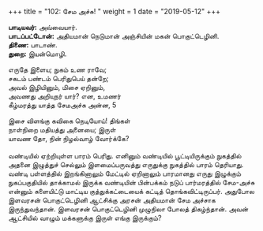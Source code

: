 ﻿+++
title = "102: சேம அச்சு!  "
weight = 1
date = "2019-05-12"
+++

**பாடியவர்:** அவ்வையார்.  
**பாடப்பட்டோன்:** அதியமான் நெடுமான் அஞ்சியின் மகன் பொகுட்டெழினி.  
**திணை:** பாடாண்.  
**துறை:** இயன்மொழி.  
  
எருதே இளைய; நுகம் உண ராவே;  
சகடம் பண்டம் பெரிதுபெய் தன்றே;  
அவல் இழியினும், மிசை ஏறினும்,  
அவணது அறியுநர் யார்? என, உமணர்  
கீழ்மரத்து யாத்த சேமஅச்சு அன்ன, 5  
  
இசை விளங்கு கவிகை நெடியோய்! திங்கள்  
நாள்நிறை மதியத்து அனையை; இருள்  
யாவண தோ, நின் நிழல்வாழ் வோர்க்கே?  
   
வண்டியில் ஏற்றியுள்ள பாரம் பெரிது. எனினும் வண்டியில் பூட்டியிருக்கும் நுகத்தில் அதனை இழுத்துச் செல்லும் இளமைப்பருவத்து எருதுக்கு நுகத்தில் பாரம் தெரியாது. வண்டி பள்ளத்தில் இறங்கினாலும் மேட்டில் ஏறினாலும் பாரமானது எருது இழுக்கும் நுகப்பகுதியில் தாக்காமல் இருக்க வண்டியின் பின்பக்கம் நடுப் பார்மரத்தில் சேம-அச்சு என்னும் சுளையிட்டு மாட்டிய குத்துக்கட்டையைக் கட்டித் தொங்கவிட்டிருப்பர். அதுபோல இளவரசன் பொகுட்டெழினி ஆட்சிக்கு அரசன் அதியமான் சேம அச்சாக இருந்துவந்தான். இளவரசன் பொகுட்டெழினி முழுநிலா போலத் திகழ்ந்தான். அவன் ஆட்சியில் வாழும் மக்களுக்கு இருள் எங்கு இருக்கும்?  
